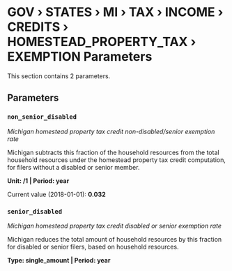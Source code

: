 # GOV › STATES › MI › TAX › INCOME › CREDITS › HOMESTEAD_PROPERTY_TAX › EXEMPTION Parameters

This section contains 2 parameters.

## Parameters

### `non_senior_disabled`
*Michigan homestead property tax credit non-disabled/senior exemption rate*

Michigan subtracts this fraction of the household resources from the total household resources under the homestead property tax credit computation, for filers without a disabled or senior member.

**Unit: /1 | Period: year**

Current value (2018-01-01): **0.032**


### `senior_disabled`
*Michigan homestead property tax credit disabled or senior exemption rate*

Michigan reduces the total amount of household resources by this fraction for disabled or senior filers, based on household resources.

**Type: single_amount | Period: year**

